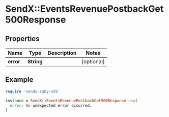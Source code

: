 # SendX::EventsRevenuePostbackGet500Response

## Properties

| Name | Type | Description | Notes |
| ---- | ---- | ----------- | ----- |
| **error** | **String** |  | [optional] |

## Example

```ruby
require 'sendx-ruby-sdk'

instance = SendX::EventsRevenuePostbackGet500Response.new(
  error: An unexpected error occurred.
)
```


